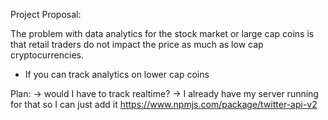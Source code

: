 
Project Proposal:

The problem with data analytics for the stock market or large cap coins is that retail traders do not impact the price as much as low cap cryptocurrencies.

- If you can track analytics on lower cap coins


Plan:
-> would I have to track realtime?
-> I already have my server running for that so I can just add it
https://www.npmjs.com/package/twitter-api-v2
